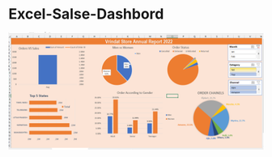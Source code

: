 # Excel-Salse-Dashbord

![Alt text](https://github.com/RituSharma001/Excel-Salse-Dashbord/blob/main/Screenshot%202024-06-12%20111123.png)
